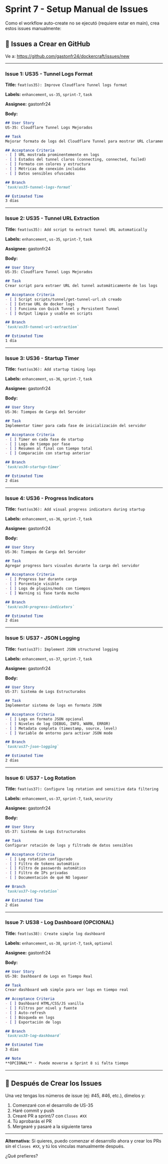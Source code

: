 # Sprint 7 - Setup Manual de Issues

Como el workflow auto-create no se ejecutó (requiere estar en main), crea estos issues manualmente:

## 📝 Issues a Crear en GitHub

Ve a: https://github.com/gastonfr24/dockercraft/issues/new

---

### Issue 1: US35 - Tunnel Logs Format

**Title:** `feat(us35): Improve Cloudflare Tunnel logs format`

**Labels:** `enhancement`, `us-35`, `sprint-7`, `task`

**Assignee:** gastonfr24

**Body:**
```markdown
## User Story
US-35: Cloudflare Tunnel Logs Mejorados

## Task
Mejorar formato de logs del Cloudflare Tunnel para mostrar URL claramente

## Acceptance Criteria
- [ ] URL mostrada prominentemente en logs
- [ ] Estados del tunnel claros (connecting, connected, failed)  
- [ ] Formato con colores y estructura
- [ ] Métricas de conexión incluidas
- [ ] Datos sensibles ofuscados

## Branch
`task/us35-tunnel-logs-format`

## Estimated Time
3 días
```

---

### Issue 2: US35 - Tunnel URL Extraction

**Title:** `feat(us35): Add script to extract tunnel URL automatically`

**Labels:** `enhancement`, `us-35`, `sprint-7`, `task`

**Assignee:** gastonfr24

**Body:**
```markdown
## User Story
US-35: Cloudflare Tunnel Logs Mejorados

## Task
Crear script para extraer URL del tunnel automáticamente de los logs

## Acceptance Criteria
- [ ] Script scripts/tunnel/get-tunnel-url.sh creado
- [ ] Extrae URL de docker logs
- [ ] Funciona con Quick Tunnel y Persistent Tunnel
- [ ] Output limpio y usable en scripts

## Branch
`task/us35-tunnel-url-extraction`

## Estimated Time
1 día
```

---

### Issue 3: US36 - Startup Timer

**Title:** `feat(us36): Add startup timing logs`

**Labels:** `enhancement`, `us-36`, `sprint-7`, `task`

**Assignee:** gastonfr24

**Body:**
```markdown
## User Story
US-36: Tiempos de Carga del Servidor

## Task
Implementar timer para cada fase de inicialización del servidor

## Acceptance Criteria
- [ ] Timer en cada fase de startup
- [ ] Logs de tiempo por fase
- [ ] Resumen al final con tiempo total
- [ ] Comparación con startup anterior

## Branch
`task/us36-startup-timer`

## Estimated Time
2 días
```

---

### Issue 4: US36 - Progress Indicators

**Title:** `feat(us36): Add visual progress indicators during startup`

**Labels:** `enhancement`, `us-36`, `sprint-7`, `task`

**Assignee:** gastonfr24

**Body:**
```markdown
## User Story
US-36: Tiempos de Carga del Servidor

## Task
Agregar progress bars visuales durante la carga del servidor

## Acceptance Criteria
- [ ] Progress bar durante carga
- [ ] Porcentaje visible
- [ ] Logs de plugins/mods con tiempos
- [ ] Warning si fase tarda mucho

## Branch
`task/us36-progress-indicators`

## Estimated Time
2 días
```

---

### Issue 5: US37 - JSON Logging

**Title:** `feat(us37): Implement JSON structured logging`

**Labels:** `enhancement`, `us-37`, `sprint-7`, `task`

**Assignee:** gastonfr24

**Body:**
```markdown
## User Story
US-37: Sistema de Logs Estructurados

## Task
Implementar sistema de logs en formato JSON

## Acceptance Criteria
- [ ] Logs en formato JSON opcional
- [ ] Niveles de log (DEBUG, INFO, WARN, ERROR)
- [ ] Metadata completa (timestamp, source, level)
- [ ] Variable de entorno para activar JSON mode

## Branch
`task/us37-json-logging`

## Estimated Time
2 días
```

---

### Issue 6: US37 - Log Rotation

**Title:** `feat(us37): Configure log rotation and sensitive data filtering`

**Labels:** `enhancement`, `us-37`, `sprint-7`, `task`, `security`

**Assignee:** gastonfr24

**Body:**
```markdown
## User Story
US-37: Sistema de Logs Estructurados

## Task
Configurar rotación de logs y filtrado de datos sensibles

## Acceptance Criteria
- [ ] Log rotation configurado
- [ ] Filtro de tokens automático
- [ ] Filtro de passwords automático
- [ ] Filtro de IPs privadas
- [ ] Documentación de qué NO loguear

## Branch
`task/us37-log-rotation`

## Estimated Time
2 días
```

---

### Issue 7: US38 - Log Dashboard (OPCIONAL)

**Title:** `feat(us38): Create simple log dashboard`

**Labels:** `enhancement`, `us-38`, `sprint-7`, `task`, `optional`

**Assignee:** gastonfr24

**Body:**
```markdown
## User Story
US-38: Dashboard de Logs en Tiempo Real

## Task
Crear dashboard web simple para ver logs en tiempo real

## Acceptance Criteria
- [ ] Dashboard HTML/CSS/JS vanilla
- [ ] Filtros por nivel y fuente
- [ ] Auto-refresh
- [ ] Búsqueda en logs
- [ ] Exportación de logs

## Branch
`task/us38-log-dashboard`

## Estimated Time
3 días

## Note
**OPCIONAL** - Puede moverse a Sprint 8 si falta tiempo
```

---

## 🚀 Después de Crear los Issues

Una vez tengas los números de issue (ej: #45, #46, etc.), dímelos y:

1. Comenzaré con el desarrollo de US-35
2. Haré commit y push
3. Crearé PR a sprint/7 con `Closes #XX`
4. Tú aprobarás el PR
5. Mergearé y pasaré a la siguiente tarea

---

**Alternativa:** Si quieres, puedo comenzar el desarrollo ahora y crear los PRs sin el `Closes #XX`, y tú los vinculas manualmente después.

¿Qué prefieres?

